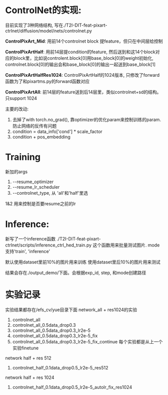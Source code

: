 # ControlNet的实现:
目前实现了3种网络结构, 写在./T2I-DIT-feat-pixart-ctrlnet/diffusion/model/nets/controlnet.py

**ControlPixArt_Mid**: 用前14个controlnet block 提feature，但只在中间层给控制

**ControlPixArtHalf**: 用前14层提condition的feature, 然后送到和这14个block对应的block里，比如说controlent.block[0]用base_block[0]的weight初始化, controlnet.block[0]的输出会和base_block[0]的输出一起送到base_block[1]

**ControlPixArtHalfRes1024**: ControlPixArtHalf的1024版本, 只修改了forward函数为了和pixartms.py的forward函数对应

**ControlPixArtAll**: 前14层的feature送到后14层里，类似controlnet+sd的结构。只support 1024

主要的改动:
1. 去掉了with torch.no_grad(), 靠optimizer的优化param来控制训练的param. 防止网络的反传有问题
2. condition = data_info['cond'] * scale_factor
3. condition + pos_embedding

# Training
新加的args
1. --resume_optimizer
2. --resume_lr_scheduler
3. --controlnet_type, 从 'all'和'half'里选

1&2 用来控制是否要resume之前的lr

# Inference:
新写了一个inference函数 ./T2I-DIT-feat-pixart-ctrlnet/scripts/inference_ctrl_hed_train.py
这个函数用来批量测试图片. mode支持'train', 'inference'

默认使用dataset里前10%的图片用来训练
使用dataset里后10%的图片用来测试

结果会存在./output_demo/下面。会根据exp_id, step, 和mode创建路径

# 实验记录
实验结果都存在/efs_cv/yue目录下面
network_all + res1024的实验
1. controlnet_all
2. controlnet_all_0.5data_drop0.3
3. controlnet_all_0.5data_drop0.3_lr2e-5
4. controlnet_all_0.5data_drop0.3_lr2e-5_fix
5. controlnet_all_0.5data_drop0.3_lr2e-5_fix_continue
每个实验都是从上一个实验finetune

network half + res 512
1. controlnet_half_0.1data_drop0.5_lr2e-5_res512

network half + res 1024
1. controlnet_half_0.1data_drop0.5_lr2e-5_autolr_fix_res1024




